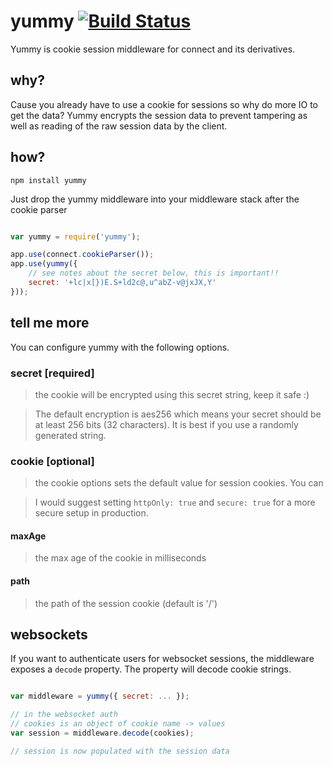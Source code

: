 # yummy [![Build Status](https://secure.travis-ci.org/shtylman/node-yummy.png?branch=master)](http://travis-ci.org/shtylman/node-yummy) #

Yummy is cookie session middleware for connect and its derivatives.

## why?

Cause you already have to use a cookie for sessions so why do more IO to get the data? Yummy encrypts the session data to prevent tampering as well as reading of the raw session data by the client.

## how?

```
npm install yummy
```

Just drop the yummy middleware into your middleware stack after the cookie parser

```javascript

var yummy = require('yummy');

app.use(connect.cookieParser());
app.use(yummy({
    // see notes about the secret below, this is important!!
    secret: '+lc|x[})E.S+ld2c@,u^abZ-v@jxJX,Y'
}));
```

## tell me more

You can configure yummy with the following options.

### secret [required]
> the cookie will be encrypted using this secret string, keep it safe :)

> The default encryption is aes256 which means your secret should be at least 256 bits (32 characters). It is best if you use a randomly generated string.

### cookie [optional]
> the cookie options sets the default value for session cookies. You can

> I would suggest setting `httpOnly: true` and `secure: true` for a more secure setup in production.

#### maxAge
> the max age of the cookie in milliseconds

#### path
> the path of the session cookie (default is '/')

## websockets

If you want to authenticate users for websocket sessions, the middleware exposes a `decode` property. The property will decode cookie strings.

```javascript

var middleware = yummy({ secret: ... });

// in the websocket auth
// cookies is an object of cookie name -> values
var session = middleware.decode(cookies);

// session is now populated with the session data
```

